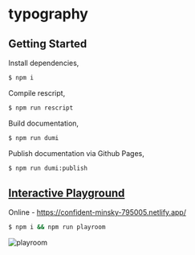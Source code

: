 # typography

## Getting Started

Install dependencies,

```bash
$ npm i
```

Compile rescript,

```bash
$ npm run rescript
```

Build documentation,

```bash
$ npm run dumi
```

Publish documentation via Github Pages,

```bash
$ npm run dumi:publish
```

## [Interactive Playground](https://confident-minsky-795005.netlify.app/)
Online - https://confident-minsky-795005.netlify.app/

```bash
$ npm i && npm run playroom
```

![playroom](https://user-images.githubusercontent.com/25101758/157239862-a7fcd6e1-aa89-4fb8-86a6-cffda6bd4b78.png)
